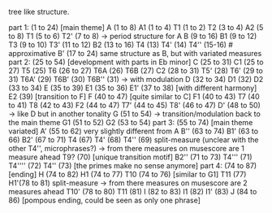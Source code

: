 tree like structure.

part 1: (1 to 24) [main theme]
    A (1 to 8)
        A1 (1 to 4) 
            T1 (1 to 2)
            T2 (3 to 4)
        A2 (5 to 8)
            T1 (5 to 6)
            T2' (7 to 8)
            -> period structure for A
    B (9 to 16)
        B1 (9 to 12)
            T3 (9 to 10)
            T3' (11 to 12)
        B2 (13 to 16)
            T4 (13)
            T4' (14)
            T4'' (15-16) # approximative
    B' (17 to 24)
        same structure as B, but with variated measures
part 2: (25 to 54) [development with parts in Eb minor]
    C (25 to 31)
        C1 (25 to 27)
            T5 (25)
            T6 (26 to 27)
                T6A (26)
                T6B (27)
        C2 (28 to 31)
            T5' (28)
            T6' (29 to 31)
                T6A' (29)
                T6B' (30)
                T6B'' (31) -> with modulation
    D (32 to 34)
        D1 (32)
        D2 (33 to 34)
    E (35 to 39)
        E1 (35 to 36)
        E1' (37 to 38) [with different harmony]
        E2 (39) [transition to F]
    F (40 to 47) [quite similar to C]
        F1 (40 to 43)
            T7 (40 to 41)
            T8 (42 to 43)
        F2 (44 to 47)
            T7' (44 to 45)
            T8' (46 to 47) 
    D' (48 to 50) -> like D but in another tonality
    G (51 to 54) -> transition/modulation back to the main theme
        G1 (51 to 52)
        G2 (53 to 54)
part 3: (55 to 74) [main theme variated]
    A' (55 to 62) very slightly different from A
    B'' (63 to 74)
        B1'  (63 to 66)
        B2' (67 to 71)
            T4 (67)
            T4' (68)
            T4'' (69) split-measure (unclear with the other T4'', microphrases?) -> from there measures on musescore are 1 measure ahead
            T9? (70) [unique transition motif]
        B2'' (71 to 73)
            T4''' (71)
            T4'''' (72)
            T4'' (73) [the primes make no sense anymore]
part 4: (74 to 87) [ending]
    H (74 to 82)
        H1 (74 to 77)
            T10 (74 to 76) [similar to G1]
            T11 (77) 
        H1'(78 to 81) split-measure -> from there measures on musescore are 2 measures ahead
            T10' (78 to 80)
            T11 (81)
    I (82 to 83)
        I1 (82)
        I1' (83)
    J (84 to 86)
        [pompous ending, could be seen as only one phrase]

